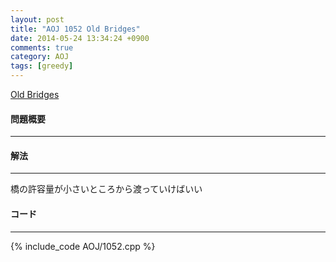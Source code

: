 ```yaml
---
layout: post
title: "AOJ 1052 Old Bridges"
date: 2014-05-24 13:34:24 +0900
comments: true
category: AOJ
tags: [greedy]
---
```


[Old Bridges](http://judge.u-aizu.ac.jp/onlinejudge/description.jsp?id=1052)

#### 問題概要

****

#### 解法

****

橋の許容量が小さいところから渡っていけばいい

#### コード

****

{% include_code AOJ/1052.cpp %}
